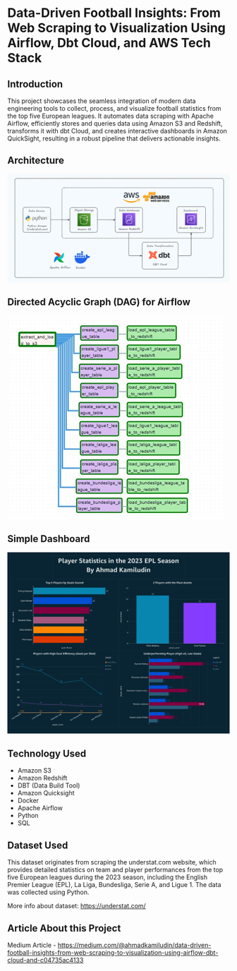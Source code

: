 # Data-Driven Football Insights: From Web Scraping to Visualization Using Airflow, Dbt Cloud, and AWS Tech Stack

## Introduction

This project showcases the seamless integration of modern data engineering tools to collect, process, and visualize football statistics from the top five European leagues. It automates data scraping with Apache Airflow, efficiently stores and queries data using Amazon S3 and Redshift, transforms it with dbt Cloud, and creates interactive dashboards in Amazon QuickSight, resulting in a robust pipeline that delivers actionable insights.
## Architecture 
<img src="Diagram.jpg">

## Directed Acyclic Graph (DAG) for Airflow
<img src="Dag1.jpg">

## Simple Dashboard
<img src="Dashboard.jpg">

## Technology Used
- Amazon S3
- Amazon Redshift
- DBT (Data Build Tool)
- Amazon Quicksight
- Docker
- Apache Airflow
- Python
- SQL

## Dataset Used
This dataset originates from scraping the understat.com website, which provides detailed statistics on team and player performances from the top five European leagues during the 2023 season, including the English Premier League (EPL), La Liga, Bundesliga, Serie A, and Ligue 1. The data was collected using Python.

More info about dataset:
https://understat.com/


## Article About this Project 
Medium Article - https://medium.com/@ahmadkamiludin/data-driven-football-insights-from-web-scraping-to-visualization-using-airflow-dbt-cloud-and-c04735ac4133